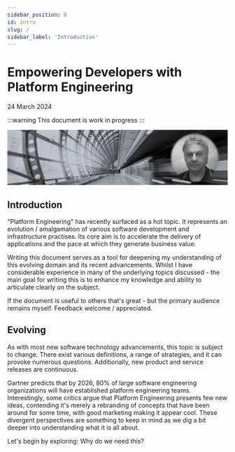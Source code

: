 ```yaml
---
sidebar_position: 0
id: intro
slug: /
sidebar_label: 'Introduction'
---
```


# Empowering Developers with Platform Engineering 

24 March 2024

:::warning
This document is work in progress
:::

![](images/platformengineering.png)

## Introduction

"Platform Engineering" has recently surfaced as a hot topic. It represents an evolution / amalgamation of various software development and infrastructure practises.  Its core aim is to accelerate the delivery of applications and the pace at which they generate business value.

Writing this document serves as a tool for deepening my understanding of this evolving domain and its recent advancements.   Whilst I have considerable experience in many of the underlying topics discussed - the main goal for writing this is to enhance my knowledge and ability to articulate clearly on the subject.  

If the document is useful to others that's great - but the primary audience remains myself.  Feedback welcome / appreciated.

## Evolving 

As with most new software technology advancements, this topic is subject to change. There exist various definitions, a range of strategies, and it can provoke numerous questions. Additionally, new product and service releases are continuous.

Gartner predicts that by 2026, 80% of large software engineering organizations will have established platform engineering teams. Interestingly, some critics argue that Platform Engineering presents few new ideas, contending it's merely a rebranding of concepts that have been around for some time, with good marketing making it appear cool.  These divergent perspectives are something to keep in mind as we dig a bit deeper into understanding what it is all about.  

Let's begin by exploring: Why do we need this?
